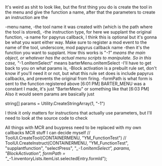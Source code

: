 It's weird as shit to look like, but the first thing you do is create the tool in the menu and give the function a name, after that the parameters to create an instruction are the 

-menu name, 
-the tool name it was created with (which is the path where the tool is stored),
-the instruction type, for here we supplant the original function, 
-a name for papyrus callback, I think this is optional but it's gonna be what you want either way. Make sure to register a mod event to the name of the tool, underscore, mod papyrus callback name
-then it's the function you want to supplant. How this works is "_-1" means the main object, or whatever has the actual menu scripts to manipulate. So in this case, "_-1.onItemSelect" means barterMenu.onItemSelect
-I'll have to get back to you on what params is,
-Block activation is a prebuilt rule set, don't know if you'll need it or not, but what this rule set does is include papyrus callbacks, and prevents the original from firing.
-formPath is what form is sent to the function registered above
[6:01 PM]
BARTER_MENU was a constant I made, it's just "BarterMenu" or something like that
[6:03 PM]
Also it would seem params are basically just 

string[] params = Utility.CreateStringArray(1, "-1")

I think it only matters for instructions that actually use parameters, but I'll need to look at the source code to check

All things with MCR and buypress need to be replaced with my own callbacks
MCR stuff I can decide myself
// ToolUI.CreateTool(CONTAINERMENU, "YM_FunctionTest")
// ToolUI.CreateInstruct(CONTAINERMENU, "YM_FunctionTest", "supplantfunction", "selectPress", "*_-1.onItemSelect", params, "BlockActivation", formPath = "*_-1.inventoryLists.itemList.selectedEntry.formId");